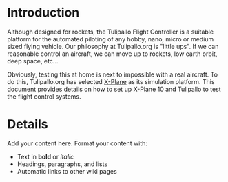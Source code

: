# Introduction #

Although designed for rockets, the Tulipallo Flight Controller is a suitable platform for the automated piloting of any hobby, nano, micro or medium sized flying vehicle. Our philosophy at Tulipallo.org is "little ups". If we can reasonable control an aircraft, we can move up to rockets, low earth orbit, deep space, etc...

Obviously, testing this at home is next to impossible with a real aircraft. To do this, Tulipallo.org has selected [X-Plane](http://www.x-plane.com) as its simulation platform. This document provides details on how to set up X-Plane 10 and Tulipallo to test the flight control systems.


# Details #

Add your content here.  Format your content with:
  * Text in **bold** or _italic_
  * Headings, paragraphs, and lists
  * Automatic links to other wiki pages